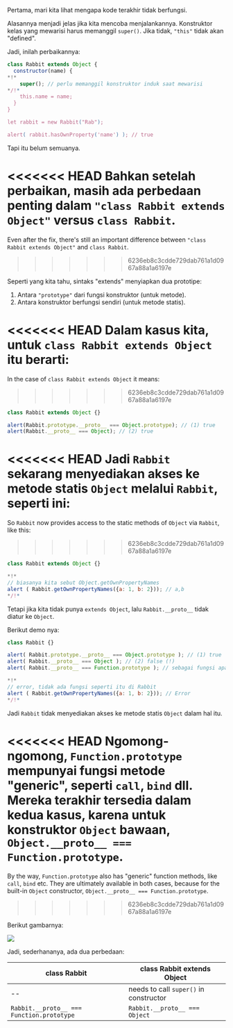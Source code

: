 Pertama, mari kita lihat mengapa kode terakhir tidak berfungsi.

Alasannya menjadi jelas jika kita mencoba menjalankannya. Konstruktor kelas yang mewarisi harus memanggil `super()`. Jika tidak, `"this"` tidak akan "defined".

Jadi, inilah perbaikannya:

```js run
class Rabbit extends Object {
  constructor(name) {
*!*
    super(); // perlu memanggil konstruktor induk saat mewarisi
*/!*
    this.name = name;
  }
}

let rabbit = new Rabbit("Rab");

alert( rabbit.hasOwnProperty('name') ); // true
```

Tapi itu belum semuanya.

<<<<<<< HEAD
Bahkan setelah perbaikan, masih ada perbedaan penting dalam `"class Rabbit extends Object"` versus `class Rabbit`.
=======
Even after the fix, there's still an important difference between `"class Rabbit extends Object"` and `class Rabbit`.
>>>>>>> 6236eb8c3cdde729dab761a1d0967a88a1a6197e

Seperti yang kita tahu, sintaks "extends" menyiapkan dua prototipe:

1. Antara `"prototype"` dari fungsi konstruktor (untuk metode).
2. Antara konstruktor berfungsi sendiri (untuk metode statis).

<<<<<<< HEAD
Dalam kasus kita, untuk `class Rabbit extends Object` itu berarti:
=======
In the case of `class Rabbit extends Object` it means:
>>>>>>> 6236eb8c3cdde729dab761a1d0967a88a1a6197e

```js run
class Rabbit extends Object {}

alert(Rabbit.prototype.__proto__ === Object.prototype); // (1) true
alert(Rabbit.__proto__ === Object); // (2) true
```

<<<<<<< HEAD
Jadi `Rabbit` sekarang menyediakan akses ke metode statis `Object` melalui `Rabbit`, seperti ini:
=======
So `Rabbit` now provides access to the static methods of `Object` via `Rabbit`, like this:
>>>>>>> 6236eb8c3cdde729dab761a1d0967a88a1a6197e

```js run
class Rabbit extends Object {}

*!*
// biasanya kita sebut Object.getOwnPropertyNames
alert ( Rabbit.getOwnPropertyNames({a: 1, b: 2})); // a,b
*/!*
```

Tetapi jika kita tidak punya `extends Object`, lalu `Rabbit.__proto__` tidak diatur ke `Object`.

Berikut demo nya:

```js run
class Rabbit {}

alert( Rabbit.prototype.__proto__ === Object.prototype ); // (1) true
alert( Rabbit.__proto__ === Object ); // (2) false (!)
alert( Rabbit.__proto__ === Function.prototype ); // sebagai fungsi apa pun secara default

*!*
// error, tidak ada fungsi seperti itu di Rabbit
alert ( Rabbit.getOwnPropertyNames({a: 1, b: 2})); // Error
*/!*
```

Jadi `Rabbit` tidak menyediakan akses ke metode statis `Object` dalam hal itu.

<<<<<<< HEAD
Ngomong-ngomong, `Function.prototype` mempunyai fungsi metode "generic", seperti `call`, `bind` dll. Mereka terakhir tersedia dalam kedua kasus, karena untuk konstruktor `Object` bawaan, `Object.__proto__ === Function.prototype`.
=======
By the way, `Function.prototype` also has "generic" function methods, like `call`, `bind` etc. They are ultimately available in both cases, because for the built-in `Object` constructor, `Object.__proto__ === Function.prototype`.
>>>>>>> 6236eb8c3cdde729dab761a1d0967a88a1a6197e

Berikut gambarnya:

![](rabbit-extends-object.svg)

Jadi, sederhananya, ada dua perbedaan:

| class Rabbit                              | class Rabbit extends Object            |
| ----------------------------------------- | -------------------------------------- |
| --                                        | needs to call `super()` in constructor |
| `Rabbit.__proto__ === Function.prototype` | `Rabbit.__proto__ === Object`          |
